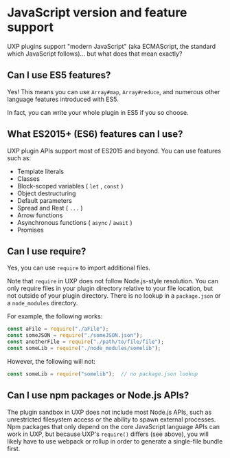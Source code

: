 # JavaScript version and feature support

UXP plugins support "modern JavaScript" (aka ECMAScript, the standard which JavaScript follows)... but what does that mean exactly? 

## Can I use ES5 features?

Yes! This means you can use `Array#map`, `Array#reduce`, and numerous other language features introduced with ES5.

In fact, you can write your whole plugin in ES5 if you so choose.


## What ES2015+ (ES6) features can I use?

UXP plugin APIs support most of ES2015 and beyond. You can use features such as:

- Template literals
- Classes
- Block-scoped variables ( `let` , `const` )
- Object destructuring
- Default parameters
- Spread and Rest ( `...` )
- Arrow functions
- Asynchronous functions ( `async` / `await` )
- Promises


## Can I use require?

Yes, you can use `require` to import additional files.

Note that `require` in UXP does not follow Node.js-style resolution. You can only require files in your plugin directory relative to your file location, but not outside of your plugin directory. There is no lookup in a `package.json` or a `node_modules` directory.

For example, the following works:

```js
const aFile = require("./aFile");
const someJSON = require("./someJSON.json");
const anotherFile = require("./path/to/file/file");
const someLib = require("./node_modules/somelib");
```

However, the following will not:

```js
const someLib = require("somelib");  // no package.json lookup
```


## Can I use npm packages or Node.js APIs?

The plugin sandbox in UXP does not include most Node.js APIs, such as unrestricted filesystem access or the ability to spawn external processes. Npm packages that only depend on the core JavaScript language APIs can work in UXP, but because UXP's `require()` differs (see above), you will likely have to use webpack or rollup in order to generate a single-file bundle first.

